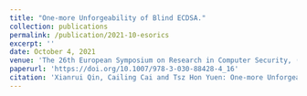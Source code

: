 ```yaml
---
title: "One-more Unforgeability of Blind ECDSA."
collection: publications
permalink: /publication/2021-10-esorics
excerpt: ''
date: October 4, 2021
venue: 'The 26th European Symposium on Research in Computer Security, (ESORICS 2021), Virtual, October 4-8, 2021'
paperurl: 'https://doi.org/10.1007/978-3-030-88428-4_16'
citation: 'Xianrui Qin, Cailing Cai and Tsz Hon Yuen: One-more Unforgeability of Blind ECDSA. In ESORICS 2021: 313-331.'
---
```

